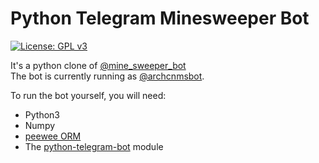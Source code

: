 # Python Telegram Minesweeper Bot
[![License: GPL v3](https://img.shields.io/badge/License-GPL%20v3-blue.svg)](./LICENSE)  

It's a python clone of [@mine_sweeper_bot](https://github.com/hczhcz/telegram-kuso-bots/blob/master/minesweeper.js)  
The bot is currently running as [@archcnmsbot](http://telegram.me/archcnmsbot).  

To run the bot yourself, you will need: 
- Python3
- Numpy
- [peewee ORM](http://docs.peewee-orm.com/en/latest/peewee/installation.html)
- The [python-telegram-bot](https://github.com/python-telegram-bot/python-telegram-bot) module
